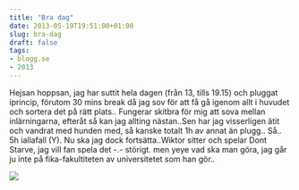 ```yaml
---
title: "Bra dag"
date: 2013-05-19T19:51:00+01:00
slug: bra-dag
draft: false
tags:
- blogg.se
- 2013
---
```

Hejsan hoppsan, jag har suttit hela dagen (från 13, tills 19.15) och pluggat iprincip, förutom 30 mins break då jag sov för att få gå igenom allt i huvudet och sortera det på rätt plats.. Fungerar skitbra för mig att sova mellan inlärningarna, efteråt så kan jag allting nästan..Sen har jag visserligen ätit och vandrat med hunden med, så kanske totalt 1h av annat än plugg.. Så.. 5h iallafall (Y). Nu ska jag dock fortsätta..Wiktor sitter och spelar Dont Starve, jag vill fan spela det -.- störigt. men yeye vad ska man göra, jag går ju inte på fika-fakultiteten av universitetet som han gör..

![](/assets/images/blogg.se/dontstarve_519910fee087c3070fdeb189.jpg)